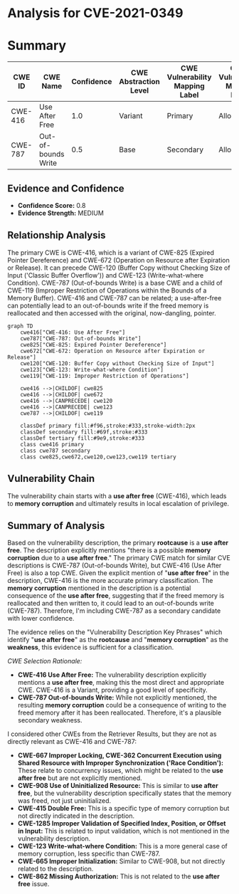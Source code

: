 # Analysis for CVE-2021-0349

# Summary
| CWE ID | CWE Name | Confidence | CWE Abstraction Level | CWE Vulnerability Mapping Label | CWE-Vulnerability Mapping Notes |
|---|---|---|---|---|---|
| CWE-416 | Use After Free | 1.0 | Variant | Primary | Allowed |
| CWE-787 | Out-of-bounds Write | 0.5 | Base | Secondary | Allowed |

## Evidence and Confidence

*   **Confidence Score:** 0.8
*   **Evidence Strength:** MEDIUM

## Relationship Analysis
The primary CWE is CWE-416, which is a variant of CWE-825 (Expired Pointer Dereference) and CWE-672 (Operation on Resource after Expiration or Release). It can precede CWE-120 (Buffer Copy without Checking Size of Input ('Classic Buffer Overflow')) and CWE-123 (Write-what-where Condition). CWE-787 (Out-of-bounds Write) is a base CWE and a child of CWE-119 (Improper Restriction of Operations within the Bounds of a Memory Buffer). CWE-416 and CWE-787 can be related; a use-after-free can potentially lead to an out-of-bounds write if the freed memory is reallocated and then accessed with the original, now-dangling, pointer.

```mermaid
graph TD
    cwe416["CWE-416: Use After Free"]
    cwe787["CWE-787: Out-of-bounds Write"]
    cwe825["CWE-825: Expired Pointer Dereference"]
    cwe672["CWE-672: Operation on Resource after Expiration or Release"]
    cwe120["CWE-120: Buffer Copy without Checking Size of Input"]
    cwe123["CWE-123: Write-what-where Condition"]
    cwe119["CWE-119: Improper Restriction of Operations"]
    
    cwe416 -->|CHILDOF| cwe825
    cwe416 -->|CHILDOF| cwe672
    cwe416 -->|CANPRECEDE| cwe120
    cwe416 -->|CANPRECEDE| cwe123
    cwe787 -->|CHILDOF| cwe119
    
    classDef primary fill:#f96,stroke:#333,stroke-width:2px
    classDef secondary fill:#69f,stroke:#333
    classDef tertiary fill:#9e9,stroke:#333
    class cwe416 primary
    class cwe787 secondary
    class cwe825,cwe672,cwe120,cwe123,cwe119 tertiary
```

## Vulnerability Chain
The vulnerability chain starts with a **use after free** (CWE-416), which leads to **memory corruption** and ultimately results in local escalation of privilege.

## Summary of Analysis
Based on the vulnerability description, the primary **rootcause** is a **use after free**. The description explicitly mentions "there is a possible **memory corruption** due to a **use after free**." The primary CWE match for similar CVE descriptions is CWE-787 (Out-of-bounds Write), but CWE-416 (Use After Free) is also a top CWE. Given the explicit mention of "**use after free**" in the description, CWE-416 is the more accurate primary classification. The **memory corruption** mentioned in the description is a potential consequence of the **use after free**, suggesting that if the freed memory is reallocated and then written to, it could lead to an out-of-bounds write (CWE-787). Therefore, I'm including CWE-787 as a secondary candidate with lower confidence.

The evidence relies on the "Vulnerability Description Key Phrases" which identify "**use after free**" as the **rootcause** and "**memory corruption**" as the **weakness**, this evidence is sufficient for a classification.

*CWE Selection Rationale:*

*   **CWE-416 Use After Free:** The vulnerability description explicitly mentions a **use after free**, making this the most direct and appropriate CWE. CWE-416 is a Variant, providing a good level of specificity.
*   **CWE-787 Out-of-bounds Write:** While not explicitly mentioned, the resulting **memory corruption** could be a consequence of writing to the freed memory after it has been reallocated. Therefore, it's a plausible secondary weakness.

I considered other CWEs from the Retriever Results, but they are not as directly relevant as CWE-416 and CWE-787:

*   **CWE-667 Improper Locking, CWE-362 Concurrent Execution using Shared Resource with Improper Synchronization ('Race Condition'):** These relate to concurrency issues, which might be related to the **use after free** but are not explicitly mentioned.
*   **CWE-908 Use of Uninitialized Resource:** This is similar to **use after free**, but the vulnerability description specifically states that the memory was freed, not just uninitialized.
*   **CWE-415 Double Free:** This is a specific type of memory corruption but not directly indicated in the description.
*   **CWE-1285 Improper Validation of Specified Index, Position, or Offset in Input:** This is related to input validation, which is not mentioned in the vulnerability description.
*   **CWE-123 Write-what-where Condition:** This is a more general case of memory corruption, less specific than CWE-787.
*   **CWE-665 Improper Initialization:** Similar to CWE-908, but not directly related to the description.
*   **CWE-862 Missing Authorization:** This is not related to the **use after free** issue.